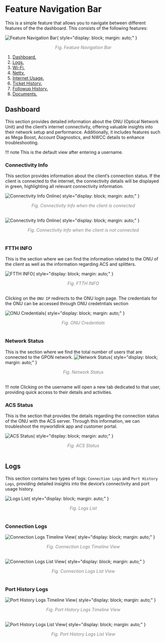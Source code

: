 # Feature Navigation Bar

This is a simple feature that allows you to navigate between different features of the the dashboard. This consists of the following features:

![Feature Navigation Bar](img/feature-navigation-bar.png){ style="display: block; margin: auto;" }

<div align="center">
<i style="font-size: 14px; color: grey;">Fig. Feature Navigation Bar</i>
</div>

1. [Dashboard.](#dashboard)
1. [Logs.](#logs)
1. [Wi-Fi.](#wi-fi)
1. [Nettv.](#nettv)
1. [Internet Usage.](#internet-usage)
1. [Ticket History.](#ticket-history)
1. [Followup History.](#followup-history)
1. [Documents.](#documents)

## Dashboard 

This section provides detailed information about the ONU (Optical Network Unit) and the client’s internet connectivity, offering valuable insights into their network setup and performance. Additionally, it includes features such as Mega Boost, Account Diagnostics, and NWCC details to enhance troubleshooting.

!!! note
    This is the default view after entering a username.

### Connectivity Info

This section provides information about the client’s connection status. If the client is connected to the internet, the connectivity details will be displayed in green, highlighting all relevant connectivity information.

<!-- NEED TO CHANGE IMAGE -->
![Connectivity Info Online](img/connectivity-info.png){ style="display: block; margin: auto;" }

<div align="center">
<i style="font-size: 14px; color: grey;">Fig. Connectivity Info when the client is connected</i>
</div><br>

![Connectivity Info Online](img/connectivity-info-offline.png){ style="display: block; margin: auto;" }

<div align="center">
<i style="font-size: 14px; color: grey;">Fig. Connectivity Info when the client is not connected</i>
</div><br>

### FTTH INFO
This is the section where we can find the information related to the ONU of the client as well as the information regarding ACS and splitters.

![FTTH INFO](img/ftth-info.png){ style="display: block; margin: auto;" }

<div align="center">
<i style="font-size: 14px; color: grey;">Fig. FTTH INFO</i>
</div><br>

Clicking on the `ONU IP` redirects to the ONU login page. The credentials for the ONU can be accessed through ONU credetntials section

![ONU Credentials](img/onu-credentials.png){ style="display: block; margin: auto;" }

<div align="center">
<i style="font-size: 14px; color: grey;">Fig. ONU Credentials</i>
</div><br>

### Network Status
This is the section where we find the total number of users that are connected to the GPON network.
![Network Status](img/network-status.png){ style="display: block; margin: auto;" }

<div align="center">
<i style="font-size: 14px; color: grey;">Fig. Network Status</i>
</div><br>

!!! note
    Clicking on the username will open a new tab dedicated to that user, providing quick access to their details and activities.

### ACS Status

This is the section that provides the details regarding the connection status of the ONU with the ACS server. Through this information, we can troubleshoot the myworldlink app and customer portal.

![ACS Status](img/acs-status.png){ style="display: block; margin: auto;" }

<div align="center">
<i style="font-size: 14px; color: grey;">Fig. ACS Status</i>
</div><br>

## Logs

This section contains two types of logs: `Connection Logs` and `Port History Logs`, providing detailed insights into the device’s connectivity and port usage history.

![Logs List](img/logs-list.png){ style="display: block; margin: auto;" }

<div align="center">
<i style="font-size: 14px; color: grey;">Fig. Logs List</i>
</div><br>

### Connection Logs
![Connection Logs Timeline View](img/connection-logs-timeline-view.png){ style="display: block; margin: auto;" }

<div align="center">
<i style="font-size: 14px; color: grey;">Fig. Connection Logs Timeline View</i>
</div><br>

![Connection Logs List View](img/connection-logs-listview.png){ style="display: block; margin: auto;" }

<div align="center">
<i style="font-size: 14px; color: grey;">Fig. Connection Logs List View</i>
</div><br>

### Port History Logs
![Port History Logs Timeline View](img/port-history-timeline.png){ style="display: block; margin: auto;" }

<div align="center">
<i style="font-size: 14px; color: grey;">Fig. Port History Logs Timeline View</i>
</div><br>

![Port History Logs List View](img/port-history-list.png){ style="display: block; margin: auto;" }

<div align="center">
<i style="font-size: 14px; color: grey;">Fig. Port History Logs List View</i>
</div><br>
